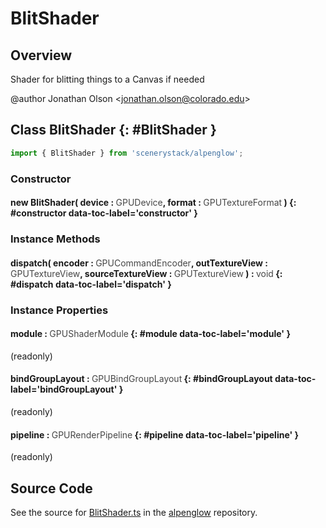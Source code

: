 # BlitShader

## Overview

Shader for blitting things to a Canvas if needed

@author Jonathan Olson &lt;jonathan.olson@colorado.edu&gt;

## Class BlitShader {: #BlitShader }


```js
import { BlitShader } from 'scenerystack/alpenglow';
```
### Constructor

#### new BlitShader( device : <span style="font-weight: 400; opacity: 80%;">GPUDevice</span>, format : <span style="font-weight: 400; opacity: 80%;">GPUTextureFormat</span> ) {: #constructor data-toc-label='constructor' }

### Instance Methods

#### dispatch( encoder : <span style="font-weight: 400; opacity: 80%;">GPUCommandEncoder</span>, outTextureView : <span style="font-weight: 400; opacity: 80%;">GPUTextureView</span>, sourceTextureView : <span style="font-weight: 400; opacity: 80%;">GPUTextureView</span> ) : <span style="font-weight: 400; opacity: 80%;">void</span> {: #dispatch data-toc-label='dispatch' }

### Instance Properties

#### module : <span style="font-weight: 400; opacity: 80%;">GPUShaderModule</span> {: #module data-toc-label='module' }

(readonly)

#### bindGroupLayout : <span style="font-weight: 400; opacity: 80%;">GPUBindGroupLayout</span> {: #bindGroupLayout data-toc-label='bindGroupLayout' }

(readonly)

#### pipeline : <span style="font-weight: 400; opacity: 80%;">GPURenderPipeline</span> {: #pipeline data-toc-label='pipeline' }

(readonly)



## Source Code

See the source for [BlitShader.ts](https://github.com/phetsims/alpenglow/blob/main/js/webgpu/BlitShader.ts) in the [alpenglow](https://github.com/phetsims/alpenglow) repository.

